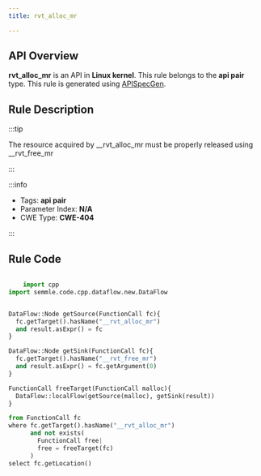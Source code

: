 ```yaml
---
title: rvt_alloc_mr

---
```



## API Overview
**rvt_alloc_mr** is an API in **Linux kernel**. This rule belongs to the **api pair** type. This rule is generated using [APISpecGen](../../tools/APISpecGen).
## Rule Description

:::tip

The resource acquired by __rvt_alloc_mr must be properly released using __rvt_free_mr

:::

:::info

- Tags: **api pair**
- Parameter Index: **N/A**
- CWE Type: **CWE-404**

:::

## Rule Code
```python

    import cpp
import semmle.code.cpp.dataflow.new.DataFlow


DataFlow::Node getSource(FunctionCall fc){
  fc.getTarget().hasName("__rvt_alloc_mr")
  and result.asExpr() = fc
}

DataFlow::Node getSink(FunctionCall fc){
  fc.getTarget().hasName("__rvt_free_mr")
  and result.asExpr() = fc.getArgument(0)
}

FunctionCall freeTarget(FunctionCall malloc){
  DataFlow::localFlow(getSource(malloc), getSink(result))
}

from FunctionCall fc
where fc.getTarget().hasName("__rvt_alloc_mr")
      and not exists(
        FunctionCall free| 
        free = freeTarget(fc)
      )
select fc.getLocation()

    
```